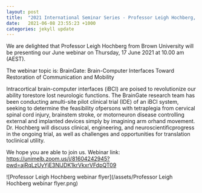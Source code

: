 ```yaml
---
layout: post
title:  "2021 International Seminar Series - Professor Leigh Hochberg, Brown University"
date:   2021-06-08 23:55:23 +1000
categories: jekyll update
---
```

We are delighted that Professor Leigh Hochberg from Brown University will be presenting our June webinar on Thursday, 17 June 2021 at 10.00 am (AEST). 

The webinar topic is: BrainGate: Brain-Computer Interfaces Toward Restoration of Communication and Mobility

Intracortical brain-computer interfaces (iBCI) are poised to revolutionize our ability torestore lost neurologic functions. The BrainGate research team has been conducting amulti-site pilot clinical trial (IDE) of an iBCI system, seeking to determine the feasibility ofpersons with tetraplegia from cervical spinal cord injury, brainstem stroke, or motorneuron disease controlling external and implanted devices simply by imagining arm orhand movement. Dr. Hochberg will discuss clinical, engineering, and neuroscientificprogress in the ongoing trial, as well as challenges and opportunities for translation toclinical utility.

We hope you are able to join us. Webinar link: https://unimelb.zoom.us/j/81604242945?pwd=ajRqLzUyYjE3NlJDK1krVkxrVFdpQT09

![Professor Leigh Hochberg webinar flyer](/assets/Professor Leigh Hochberg webinar flyer.png)
